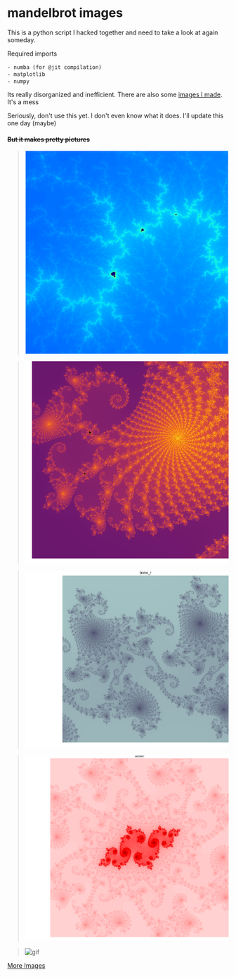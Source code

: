 # mandelbrot images

This is a python script I hacked together and need to take a look at again someday.

Required imports
```
- numba (for @jit compilation)
- matplotlib
- numpy
```

Its really disorganized and inefficient.
There are also some [images I made](images/README.md). It's a mess  

Seriously, don't use this yet. I don't even know what it does. I'll update this one day (maybe)

#### ~~But it makes pretty pictures~~
> ![image 1](images/mandelbrot_jet_iter16224_17-37-41.png)

> ![image 2](images/mandelbrot_inferno_iter2048_21-41-56.png)

> ![image 3](images/mandelbrot__bone_r_iter8184_19-05-08.png)

> ![image 4](images/mandelbrot__seismic_iter8184_21-25-01.png)

> ![gif](images/animated.gif)

[More Images](images/README.md)
